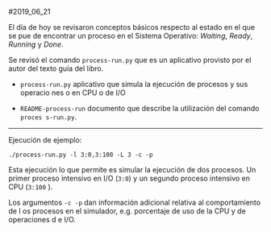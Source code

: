#2019_06_21

El día de hoy se revisaron conceptos básicos respecto al estado en el que se pue
de encontrar un proceso en el Sistema Operativo: *Waiting*, *Ready*, *Running* y
 *Done*.                                                                        
                                                                                
Se revisó el comando `process-run.py` que es un aplicativo provisto por el autor
 del texto guía del libro.                                                      
                                                                                
* `process-run.py` aplicativo que simula la ejecución de procesos y sus operacio
nes o en CPU o de I/O                                                           
                                                                                
* `README-process-run` documento que describe la utilización del comando `proces
s-run.py`.                                                                      
                                                                                
---                                                                             
                                                                                
Ejecución de ejemplo:                                                           
                                                                                
```                                                                             
./process-run.py -l 3:0,3:100 -L 3 -c -p                                        
```                                                                             
                                                                                
Esta ejecución lo que permite es simular la ejecución de dos procesos. Un primer  proceso intensivo en I/O (`3:0`) y un segundo proceso intensivo en CPU (`3:100`
).                                                                              
                                                                                
Los argumentos `-c -p` dan información adicional relativa al comportamiento de l
os procesos en el simulador, e.g. porcentaje de uso de la CPU y de operaciones d
e I/O.

